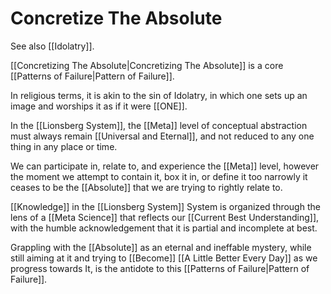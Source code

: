 # Concretize The Absolute

See also [[Idolatry]].

[[Concretizing The Absolute|Concretizing The Absolute]] is a core [[Patterns of Failure|Pattern of Failure]]. 

In religious terms, it is akin to the sin of Idolatry, in which one sets up an image and worships it as if it were [[ONE]]. 

In the [[Lionsberg System]], the [[Meta]] level of conceptual abstraction must always remain [[Universal and Eternal]], and not reduced to any one thing in any place or time. 

We can participate in, relate to, and experience the [[Meta]] level, however the moment we attempt to contain it, box it in, or define it too narrowly it ceases to be the [[Absolute]] that we are trying to rightly relate to. 

[[Knowledge]] in the [[Lionsberg System]] System is organized through the lens of a [[Meta Science]] that reflects our [[Current Best Understanding]], with the humble acknowledgement that it is partial and incomplete at best. 

Grappling with the [[Absolute]] as an eternal and ineffable mystery, while still aiming at it and trying to [[Become]] [[A Little Better Every Day]] as we progress towards It, is the antidote to this [[Patterns of Failure|Pattern of Failure]]. 